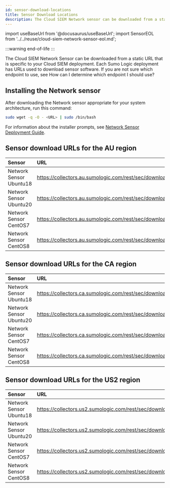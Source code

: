```yaml
---
id: sensor-download-locations
title: Sensor Download Locations
description: The Cloud SIEM Network sensor can be downloaded from a static URL that is specific to your Cloud SIEM deployment.
---
```


import useBaseUrl from '@docusaurus/useBaseUrl';
import SensorEOL from '../../reuse/cloud-siem-network-sensor-eol.md';

:::warning end-of-life
<SensorEOL/>
:::

The Cloud SIEM Network Sensor can be downloaded from a static URL that is specific to your Cloud SIEM deployment. Each Sumo Logic deployment has URLs used to download sensor software. If you are not sure which endpoint to use, see How can I determine which endpoint I should use?

## Installing the Network sensor

After downloading the Network sensor appropriate for your system architecture, run this command:

```bash
sudo wget -q -O - <URL> | sudo /bin/bash
```

For information about the installer prompts, see [Network Sensor Deployment Guide](/docs/cse/sensors/network-sensor-deployment-guide).

## Sensor download URLs for the AU region

| Sensor                  | URL                                                              |
|:-------------------------|:------------------------------------------------------------------|
| Network Sensor Ubuntu18 | https://collectors.au.sumologic.com/rest/sec/download/ubuntu18 |
| Network Sensor Ubuntu20 | https://collectors.au.sumologic.com/rest/sec/download/ubuntu20 |
| Network Sensor CentOS7  | https://collectors.au.sumologic.com/rest/sec/download/centos7 |
| Network Sensor CentOS8  | https://collectors.au.sumologic.com/rest/sec/download/centos8 |

## Sensor download URLs for the CA region

| Sensor                  | URL                                                              |
|:-------------------------|:------------------------------------------------------------------|
| Network Sensor Ubuntu18 | https://collectors.ca.sumologic.com/rest/sec/download/ubuntu18 |
| Network Sensor Ubuntu20 | https://collectors.ca.sumologic.com/rest/sec/download/ubuntu20 |
| Network Sensor CentOS7  | https://collectors.ca.sumologic.com/rest/sec/download/centos7 |
| Network Sensor CentOS8  | https://collectors.ca.sumologic.com/rest/sec/download/centos8 |

## Sensor download URLs for the US2 region

| Sensor                  | URL                                                               |
|:-------------------------|:-------------------------------------------------------------------|
| Network Sensor Ubuntu18 | https://collectors.us2.sumologic.com/rest/sec/download/ubuntu18 |
| Network Sensor Ubuntu20 | https://collectors.us2.sumologic.com/rest/sec/download/ubuntu20 |
| Network Sensor CentOS7  | https://collectors.us2.sumologic.com/rest/sec/download/centos7 |
| Network Sensor CentOS8  | https://collectors.us2.sumologic.com/rest/sec/download/centos8 |
